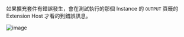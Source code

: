 如果擴充套件有錯誤發生，會在測試執行的那個 Instance 的 `OUTPUT` 頁籤的 Extension Host 才看的到錯誤訊息。

![image](https://github.com/doggy8088/Learn-Git-in-30-days/assets/88981/1297f56c-bd40-46db-bedb-9268434dfe4d)
